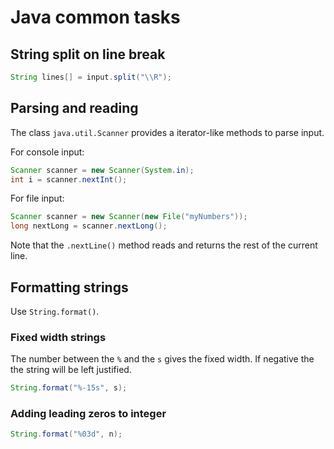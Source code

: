 # Java common tasks

## String split on line break

```java
String lines[] = input.split("\\R");
```

## Parsing and reading

The class `java.util.Scanner` provides a iterator-like methods to parse input.

For console input:

```java
Scanner scanner = new Scanner(System.in);
int i = scanner.nextInt();
```

For file input:
```java
Scanner scanner = new Scanner(new File("myNumbers"));
long nextLong = scanner.nextLong();
```

Note that the `.nextLine()` method reads and returns the rest of the current line.

## Formatting strings

Use `String.format()`.

### Fixed width strings

The number between the `%` and the `s` gives the fixed width.
If negative the the string will be left justified.

```java
String.format("%-15s", s);
```

### Adding leading zeros to integer

```java
String.format("%03d", n);
```